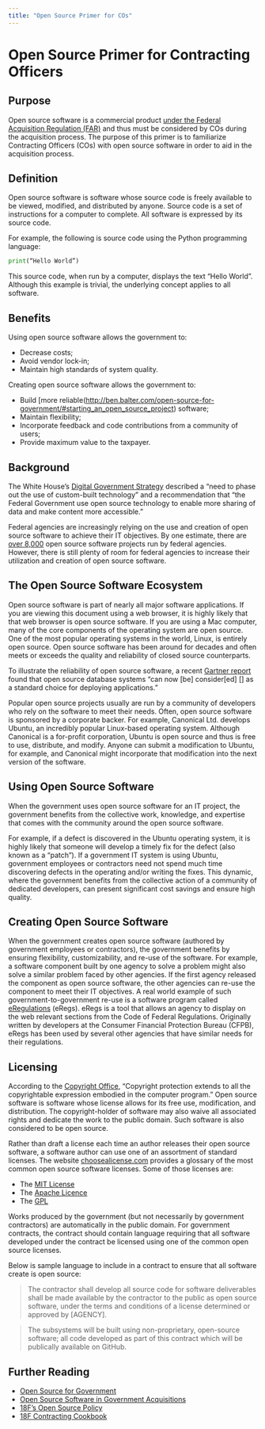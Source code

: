 ```yaml
---
title: "Open Source Primer for COs"
---
```


# Open Source Primer for Contracting Officers

## Purpose

Open source software is a commercial product [under the Federal Acquisition Regulation (FAR)](https://www.acquisition.gov/sites/default/files/current/far/html/Subpart%202_1.html#wp1145508) and thus must be considered by COs during the acquisition process. The purpose of this primer is to familiarize Contracting Officers (COs) with open source software in order to aid in the acquisition process. 

## Definition

Open source software is software whose source code is freely available to be viewed, modified, and distributed by anyone. Source code is a set of instructions for a computer to complete. All software is expressed by its source code.

For example, the following is source code using the Python programming language:

```python
print(“Hello World”)
```

This source code, when run by a computer, displays the text “Hello World”. Although this example is trivial, the underlying concept applies to all software.

## Benefits

Using open source software allows the government to:

- Decrease costs;
- Avoid vendor lock-in;
- Maintain high standards of system quality.

Creating open source software allows the government to:

- Build [more reliable(http://ben.balter.com/open-source-for-government/#starting_an_open_source_project) software;
- Maintain flexibility;
- Incorporate feedback and code contributions from a community of users;
- Provide maximum value to the taxpayer.

## Background

The White House’s [Digital Government Strategy](https://www.whitehouse.gov/sites/default/files/omb/egov/digital-government/digital-government.html) described a “need to phase out the use of custom-built technology” and a recommendation that “the Federal Government use open source technology to enable more sharing of data and make content more accessible.”

Federal agencies are increasingly relying on the use and creation of open source software to achieve their IT objectives. By one estimate, there are [over 8,000](https://www.govcode.org/) open source software projects run by federal agencies. However, there is still plenty of room for federal agencies to increase their utilization and creation of open source software.

## The Open Source Software Ecosystem

Open source software is part of nearly all major software applications. If you are viewing this document using a web browser, it is highly likely that that web browser is open source software. If you are using a Mac computer, many of the core components of the operating system are open source. One of the most popular operating systems in the world, Linux, is entirely open source. Open source software has been around for decades and often meets or exceeds the quality and reliability of closed source counterparts.

To illustrate the reliability of open source software, a recent [Gartner report](https://www.gartner.com/doc/3033819/state-opensource-rdbmss-) found that open source database systems “can now [be] consider[ed] [] as a standard choice for deploying applications.”

Popular open source projects usually are run by a community of developers who rely on the software to meet their needs. Often, open source software is sponsored by a corporate backer. For example, Canonical Ltd. develops Ubuntu, an incredibly popular Linux-based operating system. Although Canonical is a for-profit corporation, Ubuntu is open source and thus is free to use, distribute, and modify. Anyone can submit a modification to Ubuntu, for example, and Canonical might incorporate that modification into the next version of the software.

## Using Open Source Software

When the government uses open source software for an IT project, the government benefits from the collective work, knowledge, and expertise that comes with the community around the open source software.

For example, if a defect is discovered in the Ubuntu operating system, it is highly likely that someone will develop a timely fix for the defect (also known as a “patch”). If a government IT system is using Ubuntu, government employees or contractors need not spend much time discovering defects in the operating and/or writing the fixes. This dynamic, where the government benefits from the collective action of a community of dedicated developers, can present significant cost savings and ensure high quality.

## Creating Open Source Software

When the government creates open source software (authored by government employees or contractors), the government benefits by ensuring flexibility, customizability, and re-use of the software. For example, a software component built by one agency to solve a problem might also solve a similar problem faced by other agencies. If the first agency released the component as open source software, the other agencies can re-use the component to meet their IT objectives. A real world example of such government-to-government re-use is a software program called [eRegulations](https://github.com/cfpb/eRegulations) (eRegs). eRegs is a tool that allows an agency to display on the web relevant sections from the Code of Federal Regulations. Originally written by developers at the Consumer Financial Protection Bureau (CFPB), eRegs has been used by several other agencies that have similar needs for their regulations.

## Licensing

According to the [Copyright Office](http://copyright.gov/circs/circ61.pdf), “Copyright protection extends to all the copyrightable expression embodied in the computer program.” Open source software is software whose license allows for its free use, modification, and distribution. The copyright-holder of software may also waive all associated rights and dedicate the work to the public domain. Such software is also considered to be open source.

Rather than draft a license each time an author releases their open source software, a software author can use one of an assortment of standard licenses. The website [choosealicense.com](http://choosealicense.com/) provides a glossary of the most common open source software licenses. Some of those licenses are:

- The [MIT License](https://opensource.org/licenses/MIT)
- The [Apache Licence](http://www.apache.org/licenses/LICENSE-2.0)
- The [GPL](http://www.gnu.org/licenses/gpl-3.0.en.html)

Works produced by the government (but not necessarily by government contractors) are automatically in the public domain. For government contracts, the contract should contain language requiring that all software developed under the contract be licensed using one of the common open source licenses.

Below is sample language to include in a contract to ensure that all software create is open source:

> The contractor shall develop all source code for software deliverables shall be made available by the contractor to the public as open source software, under the terms and conditions of a license determined or approved by [AGENCY].

> The subsystems will be built using non-proprietary, open-source software; all code developed as part of this contract which will be publically available on GitHub.

## Further Reading

- [Open Source for Government](http://ben.balter.com/open-source-for-government/)
- [Open Source Software in Government Acquisitions](http://www.dwheeler.com/essays/oss-government-acquisitions.html)
- [18F’s Open Source Policy](https://github.com/18F/open-source-policy/blob/master/policy.md)
- [18F Contracting Cookbook](https://pages.18f.gov/contracting-cookbook/)


